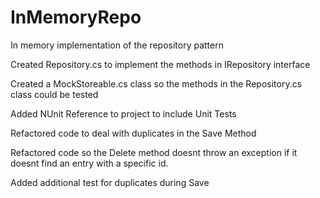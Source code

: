 # InMemoryRepo
In memory implementation of the repository pattern

Created Repository.cs to implement the methods in IRepository interface

Created a MockStoreable.cs class so the methods in the Repository.cs class could be tested

Added NUnit Reference to project to include Unit Tests

Refactored code to deal with duplicates in the Save Method

Refactored code so the Delete method doesnt throw an exception if it doesnt find an entry with a specific id.

Added additional test for duplicates during Save
